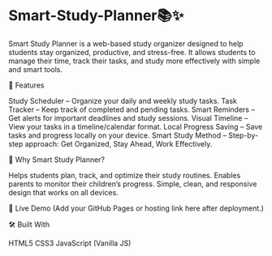 # Smart-Study-Planner📚✨
Smart Study Planner is a web-based study organizer designed to help students stay organized, productive, and stress-free. It allows students to manage their time, track their tasks, and study more effectively with simple and smart tools.

🔑 Features

Study Scheduler – Organize your daily and weekly study tasks.
Task Tracker – Keep track of completed and pending tasks.
Smart Reminders – Get alerts for important deadlines and study sessions.
Visual Timeline – View your tasks in a timeline/calendar format.
Local Progress Saving – Save tasks and progress locally on your device.
Smart Study Method – Step-by-step approach: Get Organized, Stay Ahead, Work Effectively.

🎯 Why Smart Study Planner?

Helps students plan, track, and optimize their study routines.
Enables parents to monitor their children’s progress.
Simple, clean, and responsive design that works on all devices.

🚀 Live Demo
(Add your GitHub Pages or hosting link here after deployment.)

🛠️ Built With

HTML5
CSS3
JavaScript (Vanilla JS)
